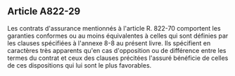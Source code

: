 Article A822-29
----
Les contrats d'assurance mentionnés à l'article R. 822-70 comportent les
garanties conformes ou au moins équivalentes à celles qui sont définies par les
clauses spécifiées à l'annexe 8-8 au présent livre. Ils spécifient en caractères
très apparents qu'en cas d'opposition ou de différence entre les termes du
contrat et ceux des clauses précitées l'assuré bénéficie de celles de ces
dispositions qui lui sont le plus favorables.
